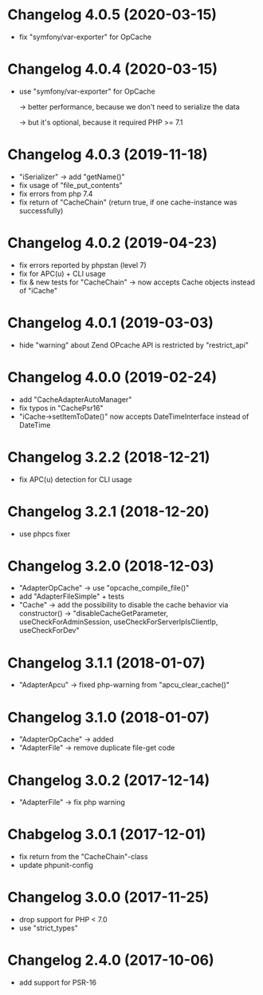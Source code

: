 # Changelog 4.0.5 (2020-03-15)

- fix "symfony/var-exporter" for OpCache

# Changelog 4.0.4 (2020-03-15)

- use "symfony/var-exporter" for OpCache

   -> better performance, because we don't need to serialize the data

   -> but it's optional, because it required PHP >= 7.1

# Changelog 4.0.3 (2019-11-18)

- "iSerializer" -> add "getName()"
- fix usage of "file_put_contents"
- fix errors from php 7.4
- fix return of "CacheChain" (return true, if one cache-instance was successfully)


# Changelog 4.0.2 (2019-04-23)

- fix errors reported by phpstan (level 7)
- fix for APC(u) + CLI usage
- fix & new tests for "CacheChain" -> now accepts Cache objects instead of "iCache"


# Changelog 4.0.1 (2019-03-03)

- hide "warning" about Zend OPcache API is restricted by "restrict_api"


# Changelog 4.0.0 (2019-02-24)

- add "CacheAdapterAutoManager"
- fix typos in "CachePsr16"
- "iCache->setItemToDate()" now accepts DateTimeInterface instead of DateTime


# Changelog 3.2.2 (2018-12-21)

- fix APC(u) detection for CLI usage


# Changelog 3.2.1 (2018-12-20)

- use phpcs fixer


# Changelog 3.2.0 (2018-12-03)

- "AdapterOpCache" -> use "opcache_compile_file()"
- add "AdapterFileSimple" + tests
- "Cache" -> add the possibility to disable the cache behavior via constructor() -> "disableCacheGetParameter, useCheckForAdminSession, useCheckForServerIpIsClientIp, useCheckForDev"


# Changelog 3.1.1 (2018-01-07)

- "AdapterApcu" -> fixed php-warning from "apcu_clear_cache()"


# Changelog 3.1.0 (2018-01-07)

- "AdapterOpCache" -> added
- "AdapterFile" -> remove duplicate file-get code


# Changelog 3.0.2 (2017-12-14)

- "AdapterFile" -> fix php warning


# Chabgelog 3.0.1 (2017-12-01)

- fix return from the "CacheChain"-class
- update phpunit-config


# Changelog 3.0.0 (2017-11-25)

- drop support for PHP < 7.0
- use "strict_types"


# Changelog 2.4.0 (2017-10-06)

- add support for PSR-16